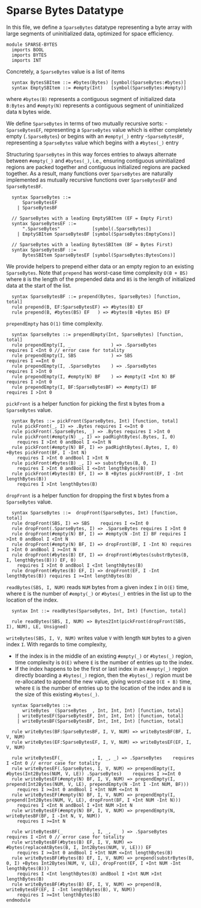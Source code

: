 # Sparse Bytes Datatype
In this file, we define a `SparseBytes` datatype representing a byte array with large segments of uninitialized data, optimized for space efficiency.
```k
module SPARSE-BYTES
  imports BOOL
  imports BYTES
  imports INT
```
Concretely, a `SparseBytes` value is a list of items
```k
  syntax BytesSBItem ::= #bytes(Bytes) [symbol(SparseBytes:#bytes)]
  syntax EmptySBItem ::= #empty(Int)   [symbol(SparseBytes:#empty)]
```
where `#bytes(B)` represents a contiguous segment of initialized data `B:Bytes` and `#empty(N)` represents a contiguous segment of uninitialized data `N` bytes wide.

We define `SparseBytes` in terms of two mutually recursive sorts:
-`SparseBytesEF`, representing a `SparseBytes` value which is either completely empty (`.SparseBytes`) or begins with an `#empty(_)` entry
-`SparseBytesBF`, representing a `SparseBytes` value which begins with a `#bytes(_)` entry

Structuring `SparseBytes` in this way forces entries to always alternate between `#empty(_)` and `#bytes(_)`, i.e., ensuring contiguous uninitialized regions are packed together and contiguous initialized regions are packed together. As a result, many functions over `SparseBytes` are naturally implemented as mutually recursive functions over `SparseBytesEF` and `SparseBytesBF`.
```k
  syntax SparseBytes ::=
      SparseBytesEF
    | SparseBytesBF

  // SparseBytes with a leading EmptySBItem (EF = Empty First)
  syntax SparseBytesEF ::=
      ".SparseBytes"            [symbol(.SparseBytes)]
    | EmptySBItem SparseBytesBF [symbol(SparseBytes:EmptyCons)]

  // SparseBytes with a leading BytesSBItem (BF = Bytes First)
  syntax SparseBytesBF ::=
      BytesSBItem SparseBytesEF [symbol(SparseBytes:BytesCons)]
```
We provide helpers to prepend either data or an empty region to an existing `SparseBytes`. Note that `prepend` has worst-case time complexity `O(B + BS)` where `B` is the length of the prepended data and `BS` is the length of initialized data at the start of the list.
```k
  syntax SparseBytesBF ::= prepend(Bytes, SparseBytes) [function, total]
  rule prepend(B, EF:SparseBytesEF) => #bytes(B) EF
  rule prepend(B, #bytes(BS) EF   ) => #bytes(B +Bytes BS) EF
```
`prependEmpty` has `O(1)` time complexity.
```k
  syntax SparseBytes ::= prependEmpty(Int, SparseBytes) [function, total]
  rule prependEmpty(I, _               ) => .SparseBytes        requires I <Int 0 // error case for totality
  rule prependEmpty(I, SBS             ) => SBS                 requires I ==Int 0
  rule prependEmpty(I, .SparseBytes    ) => .SparseBytes        requires I >Int 0
  rule prependEmpty(I, #empty(N) BF    ) => #empty(I +Int N) BF requires I >Int 0
  rule prependEmpty(I, BF:SparseBytesBF) => #empty(I) BF        requires I >Int 0
```
`pickFront` is a helper function for picking the first `N` bytes from a `SparseBytes` value.
```k
  syntax Bytes ::= pickFront(SparseBytes, Int) [function, total]
  rule pickFront(_, I) => .Bytes requires I <=Int 0
  rule pickFront(.SparseBytes, _) => .Bytes requires I >Int 0
  rule pickFront(#empty(N) _, I) => padRightBytes(.Bytes, I, 0)
    requires I >Int 0 andBool I <=Int N
  rule pickFront(#empty(N) BF, I) => padRightBytes(.Bytes, I, 0) +Bytes pickFront(BF, I -Int N)
    requires I >Int 0 andBool I >Int N
  rule pickFront(#bytes(B) _, I) => substrBytes(B, 0, I)
    requires I >Int 0 andBool I <=Int lengthBytes(B)
  rule pickFront(#bytes(B) EF, I) => B +Bytes pickFront(EF, I -Int lengthBytes(B))
    requires I >Int lengthBytes(B)
```
`dropFront` is a helper function for dropping the first `N` bytes from a `SparseBytes` value.
```k
  syntax SparseBytes ::=  dropFront(SparseBytes, Int) [function, total]
  rule dropFront(SBS, I) => SBS    requires I <=Int 0
  rule dropFront(.SparseBytes, I) => .SparseBytes requires I >Int 0
  rule dropFront(#empty(N) BF, I) => #empty(N -Int I) BF requires I >Int 0 andBool I <Int N
  rule dropFront(#empty(N) BF, I) => dropFront(BF, I -Int N) requires I >Int 0 andBool I >=Int N
  rule dropFront(#bytes(B) EF, I) => dropFront(#bytes(substrBytes(B, I, lengthBytes(B))) EF, 0) 
    requires I >Int 0 andBool I <Int lengthBytes(B)
  rule dropFront(#bytes(B) EF, I) => dropFront(EF, I -Int lengthBytes(B)) requires I >=Int lengthBytes(B)
```
`readBytes(SBS, I, NUM)` reads `NUM` bytes from a given index `I` in `O(E)` time, where `E` is the number of `#empty(_)` or `#bytes(_)` entries in the list up to the location of the index.
```k
  syntax Int ::= readBytes(SparseBytes, Int, Int) [function, total]

  rule readBytes(SBS, I, NUM) => Bytes2Int(pickFront(dropFront(SBS, I), NUM), LE, Unsigned)
```
`writeBytes(SBS, I, V, NUM)` writes value `V` with length `NUM` bytes to a given index `I`. With regards to time complexity,
- If the index is in the middle of an existing `#empty(_)` or `#bytes(_)` region, time complexity is `O(E)` where `E` is the number of entries up to the index.
- If the index happens to be the first or last index in an `#empty(_)` region directly boarding a `#bytes(_)` region, then the `#bytes(_)` region must be re-allocated to append the new value, giving worst-case `O(E + B)` time, where `E` is the number of entries up to the location of the index and `B` is the size of this existing `#bytes(_)`.
```k
  syntax SparseBytes ::=
      writeBytes  (SparseBytes  , Int, Int, Int) [function, total]
    | writeBytesEF(SparseBytesEF, Int, Int, Int) [function, total]
    | writeBytesBF(SparseBytesBF, Int, Int, Int) [function, total]

  rule writeBytes(BF:SparseBytesBF, I, V, NUM) => writeBytesBF(BF, I, V, NUM)
  rule writeBytes(EF:SparseBytesEF, I, V, NUM) => writeBytesEF(EF, I, V, NUM)

  rule writeBytesEF(_           , I, _, _) => .SparseBytes    requires I <Int 0 // error case for totality
  rule writeBytesEF(.SparseBytes, I, V, NUM) => prependEmpty(I, #bytes(Int2Bytes(NUM, V, LE)) .SparseBytes)    requires I >=Int 0
  rule writeBytesEF(#empty(N) BF, I, V, NUM) => prependEmpty(I, prepend(Int2Bytes(NUM, V, LE), prependEmpty(N -Int I -Int NUM, BF)))
    requires I >=Int 0 andBool I +Int NUM <=Int N
  rule writeBytesEF(#empty(N) BF, I, V, NUM) => prependEmpty(I, prepend(Int2Bytes(NUM, V, LE), dropFront(BF, I +Int NUM -Int N)))
    requires I <Int N andBool I +Int NUM >Int N
  rule writeBytesEF(#empty(N) BF, I, V, NUM) => prependEmpty(N, writeBytesBF(BF, I -Int N, V, NUM))
    requires I >=Int N

  rule writeBytesBF(_           , I, _, _  ) => .SparseBytes    requires I <Int 0 // error case for totality
  rule writeBytesBF(#bytes(B) EF, I, V, NUM) => #bytes(replaceAtBytes(B, I, Int2Bytes(NUM, V, LE))) EF
    requires I >=Int 0 andBool I +Int NUM <=Int lengthBytes(B)
  rule writeBytesBF(#bytes(B) EF, I, V, NUM) => prepend(substrBytes(B, 0, I) +Bytes Int2Bytes(NUM, V, LE), dropFront(EF, I +Int NUM -Int lengthBytes(B)))
    requires I <Int lengthBytes(B) andBool I +Int NUM >Int lengthBytes(B)
  rule writeBytesBF(#bytes(B) EF, I, V, NUM) => prepend(B, writeBytesEF(EF, I -Int lengthBytes(B), V, NUM))
    requires I >=Int lengthBytes(B)
endmodule
```
